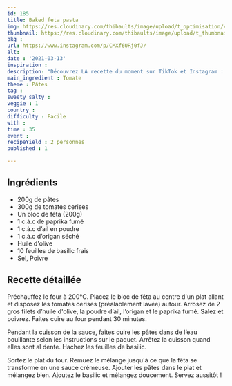 ```yaml
---
id: 185
title: Baked feta pasta
img: https://res.cloudinary.com/thibaults/image/upload/t_optimisation/v1615660332/Recipes/20210313_baked_feta_pasta.jpg
thumbnail: https://res.cloudinary.com/thibaults/image/upload/t_thumbnail_josie/v1615660332/Recipes/20210313_baked_feta_pasta.jpg
bkg : 
url: https://www.instagram.com/p/CMXf6URj0fJ/
alt: 
date : '2021-03-13'
inspiration : 
description: "Découvrez LA recette du moment sur TikTok et Instagram : des pâtes avec une sauce à la fêta"
main_ingredient : Tomate
theme : Pâtes
tag : 
sweety_salty : 
veggie : 1
country : 
difficulty : Facile
with : 
time : 35
event : 
recipeYield : 2 personnes
published : 1

---
```


## Ingrédients
 - 200g de pâtes
 - 300g de tomates cerises
 - Un bloc de fêta (200g)
 - 1 c.à.c de paprika fumé
 - 1 c.à.c d’ail en poudre
 - 1 c.à.c d’origan séché
 - Huile d'olive
 - 10 feuilles de basilic frais
 - Sel, Poivre

## Recette détaillée
Préchauffez le four à 200°C. Placez le bloc de fêta au centre d'un plat allant et disposez les tomates cerises (préalablement lavée) autour. Arrosez de 2 gros filets d’huile d'olive, la poudre d’ail, l’origan et le paprika fumé. Salez et poivrez. Faites cuire au four pendant 30 minutes.

Pendant la cuisson de la sauce, faites cuire les pâtes dans de l’eau bouillante selon les instructions sur le paquet. Arrêtez la cuisson quand elles sont al dente. Hachez les feuilles de basilic.

Sortez le plat du four. Remuez le mélange jusqu'à ce que la fêta se transforme en une sauce crémeuse. Ajouter les pâtes dans le plat et mélangez bien. Ajoutez le basilic et mélangez doucement. Servez aussitôt !